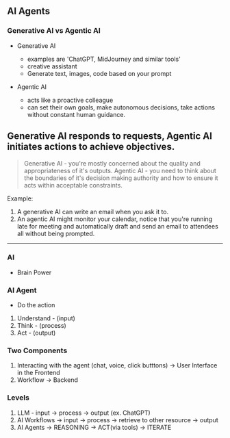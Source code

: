 ## AI Agents

### Generative AI vs Agentic AI
- Generative AI
   - examples are 'ChatGPT, MidJourney and similar tools'
   - creative assistant
   - Generate text, images, code based on your prompt

 - Agentic AI
   - acts like a proactive colleague
   - can set their own goals, make autonomous decisions, take actions without constant human guidance.
     


## Generative AI responds to requests, Agentic AI initiates actions to achieve objectives.
> Generative AI - you're mostly concerned  about the quality and appropriateness of it's outputs.
> Agentic AI - you need to think about the boundaries of it's decision making authority and how to ensure it acts within acceptable constraints.

Example:
1. A generative AI can write an email when you ask it to.
2. An agentic AI might monitor your calendar, notice that you're running late for meeting and automatically draft and send an email to attendees all without being prompted.


<hr />

### AI
 - Brain Power

### AI Agent
- Do the action
1. Understand - (input)
2. Think  - (process)
3. Act - (output)
 

### Two Components
 1. Interacting with the agent (chat, voice, click butttons)  -> User Interface in the Frontend
 2. Workflow  -> Backend





### Levels 
1. LLM - input -> process -> output (ex. ChatGPT)
2. AI Workflows -> input -> process -> retrieve to other resource -> output
4. AI Agents -> REASONING -> ACT(via tools) -> ITERATE
         
